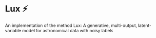 # Lux ⚡️

An implementation of the method Lux: A generative, multi-output, latent-variable model for astronomical data with noisy labels
